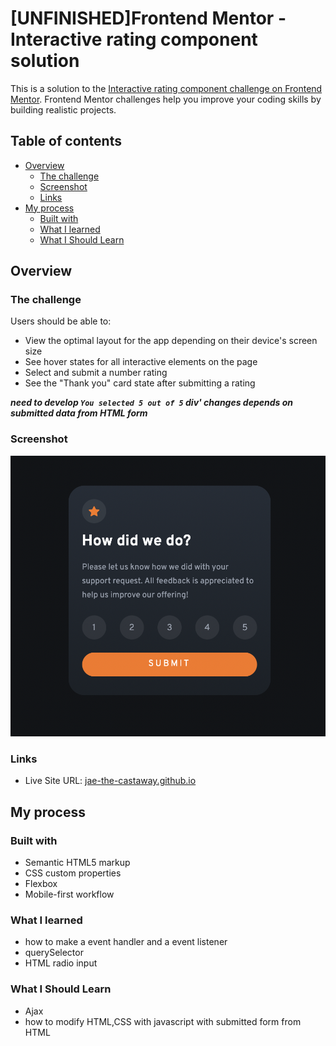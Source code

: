 
# [UNFINISHED]Frontend Mentor - Interactive rating component solution

This is a solution to the [Interactive rating component challenge on Frontend Mentor](https://www.frontendmentor.io/challenges/interactive-rating-component-koxpeBUmI). Frontend Mentor challenges help you improve your coding skills by building realistic projects. 

## Table of contents

- [Overview](#overview)
  - [The challenge](#the-challenge)
  - [Screenshot](#screenshot)
  - [Links](#links)
- [My process](#my-process)
  - [Built with](#built-with)
  - [What I learned](#what-i-learned)
  - [What I Should Learn](#what-i-should-learn)

## Overview

### The challenge

Users should be able to:

- View the optimal layout for the app depending on their device's screen size
- See hover states for all interactive elements on the page
- Select and submit a number rating
- See the "Thank you" card state after submitting a rating

***need to develop <code>You selected 5 out of 5</code> div' changes depends on submitted data from HTML form***
### Screenshot

![screenshot1](./images/screenshot1.png)


### Links

- Live Site URL: [jae-the-castaway.github.io]([https://jae-the-castaway.github.io](https://jae-the-castaway.github.io/interactive-rating-component-main/))

## My process

### Built with

- Semantic HTML5 markup
- CSS custom properties
- Flexbox
- Mobile-first workflow

### What I learned

- how to make a event handler and a event listener
- querySelector
- HTML radio input

### What I Should Learn

- Ajax
- how to modify HTML,CSS with javascript with submitted form from HTML
